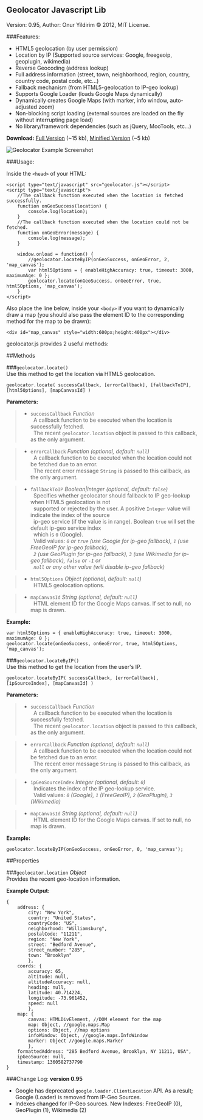 ## Geolocator Javascript Lib
Version: 0.95,   Author: Onur Yildirim © 2012, MIT License.

###Features:

 - HTML5 geolocation (by user permission)
 - Location by IP (Supported source services: Google, freegeoip, geoplugin, wikimedia)
 - Reverse Geocoding (address lookup)
 - Full address information (street, town, neighborhood, region,
   country, country code, postal code, etc...)
 - Fallback mechanism (from HTML5-geolocation to IP-geo lookup)
 - Supports Google Loader (loads Google Maps dynamically)
 - Dynamically creates Google Maps (with marker, info window, auto-adjusted zoom)
 - Non-blocking script loading (external sources are loaded on the fly without interrupting page load)
 - No library/framework dependencies (such as jQuery, MooTools, etc...)  

**Download:** [Full Version](https://raw.github.com/onury/geolocator/master/src/geolocator.js) (~15 kb), [Minified Version](https://raw.github.com/onury/geolocator/master/src/geolocator.min.js) (~5 kb)

![Geolocator Example Screenshot](https://raw.github.com/onury/geolocator/master/screenshots/geolocator-example.jpg)  

###Usage:

Inside the `<head>` of your HTML:

    <script type="text/javascript" src="geolocator.js"></script>
    <script type="text/javascript">
        //The callback function executed when the location is fetched successfully.
        function onGeoSuccess(location) {
            console.log(location);
        }
        //The callback function executed when the location could not be fetched.
        function onGeoError(message) {
            console.log(message);
        }

        window.onload = function() { 
            //geolocator.locateByIP(onGeoSuccess, onGeoError, 2, 'map_canvas');
            var html5Options = { enableHighAccuracy: true, timeout: 3000, maximumAge: 0 };
            geolocator.locate(onGeoSuccess, onGeoError, true, html5Options, 'map_canvas');
        }
    </script>

Also place the line below, inside your `<body>` if you want to dynamically draw a map (you should also pass the element ID to the corresponding method for the map to be drawn):

    <div id="map_canvas" style="width:600px;height:400px"></div>

geolocator.js provides 2 useful methods:  

##Methods  

###`geolocator.locate()`  
Use this method to get the location via HTML5 geolocation.

    geolocator.locate( successCallback, [errorCallback], [fallbackToIP], [html5Options], [mapCanvasId] )

**Parameters:**

> - `successCallback`   *Function*  
> &nbsp; A callback function to be executed when the location is successfully fetched.  
> &nbsp; The recent `geolocator.location` object is passed to this callback, as the only argument.
  
> - `errorCallback`   *Function  (optional, default: `null`)*  
> &nbsp; A callback function to be executed when the location could not be fetched due to an error.  
> &nbsp; The recent error message `String` is passed to this callback, as the only argument. 
  
> - `fallbackToIP`   *Boolean|Integer (optional, default: `false`)*  
> &nbsp; Specifies whether geolocator should fallback to IP geo-lookup when HTML5 geolocation is not  
> &nbsp; supported or rejected by the user. A positive `Integer` value will indicate the index of the source  
> &nbsp; ip-geo service (if the value is in range). Boolean `true` will set the default ip-geo service index  
> &nbsp; which is `0` (Google).  
> &nbsp; Valid values: *`0` or `true` (use Google for ip-geo fallback), `1` (use FreeGeoIP for ip-geo fallback),  
> &nbsp; `2` (use GeoPlugin for ip-geo fallback), `3` (use Wikimedia for ip-geo fallback), `false` or `-1` or  
> &nbsp; `null` or any other value (will disable ip-geo fallback)*  
  
> - `html5Options`   *Object (optional, default: `null`)*  
> &nbsp; HTML5 geolocation options.  
  
> - `mapCanvasId`   *String (optional, default: `null`)*  
> &nbsp; HTML element ID for the Google Maps canvas. If set to null, no map is drawn.    

**Example:**

    var html5Options = { enableHighAccuracy: true, timeout: 3000, maximumAge: 0 };
    geolocator.locate(onGeoSuccess, onGeoError, true, html5Options, 'map_canvas');

###`geolocator.locateByIP()`  
Use this method to get the location from the user's IP.

    geolocator.locateByIP( successCallback, [errorCallback], [ipSourceIndex], [mapCanvasId] )

**Parameters:**

> - `successCallback`   *Function*  
> &nbsp; A callback function to be executed when the location is successfully fetched.  
> &nbsp; The recent `geolocator.location` object is passed to this callback, as the only argument.  
  
> - `errorCallback`   *Function (optional, default: `null`)*  
> &nbsp; A callback function to be executed when the location could not be fetched due to an error.  
> &nbsp; The recent error message `String` is passed to this callback, as the only argument.  
  
> - `ipGeoSourceIndex`   *Integer (optional, default: `0`)*  
> &nbsp; Indicates the index of the IP geo-lookup service.  
> &nbsp; Valid values: *`0` (Google), `1` (FreeGeoIP), `2` (GeoPlugin), `3` (Wikimedia)*   
  
> - `mapCanvasId`   *String (optional, default: `null`)*  
> &nbsp; HTML element ID for the Google Maps canvas. If set to null, no map is drawn.  

**Example:**

    geolocator.locateByIP(onGeoSuccess, onGeoError, 0, 'map_canvas');

##Properties  

###`geolocator.location`   *Object*  
Provides the recent geo-location information.

**Example Output:**

    {
        address: {
            city: "New York",
            country: "United States",
            countryCode: "US",
            neighborhood: "Williamsburg",
            postalCode: "11211",
            region: "New York",
            street: "Bedford Avenue",
            street_number: "285",
            town: "Brooklyn"
            },
        coords: {
            accuracy: 65,
            altitude: null,
            altitudeAccuracy: null,
            heading: null,
            latitude: 40.714224,
            longitude: -73.961452,
            speed: null
            },
        map: {
            canvas: HTMLDivElement, //DOM element for the map
            map: Object, //google.maps.Map
            options: Object, //map options
            infoWindow: Object, //google.maps.InfoWindow
            marker: Object //google.maps.Marker
            },
        formattedAddress: "285 Bedford Avenue, Brooklyn, NY 11211, USA",
        ipGeoSource: null,
        timestamp: 1360582737790
    }

###Change Log:
**version 0.95**
 - Google has deprecated `google.loader.ClientLocation` API. As a result; Google (Loader) is removed from IP-Geo Sources.
 - Indexes changed for IP-Geo sources. New Indexes: FreeGeoIP (0), GeoPlugin (1), Wikimedia (2)


  [1]: http://onuryildirim.com/files/geolocator.js
  [2]: http://onuryildirim.com/files/geolocator.min.js
